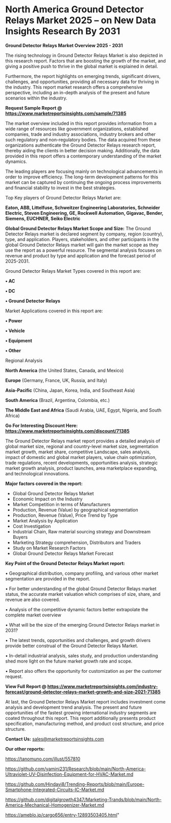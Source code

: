# North America Ground Detector Relays Market 2025 – on New Data Insights Research By 2031

<Strong> Ground Detector Relays Market Overview 2025 - 2031</strong>

The rising technology in Ground Detector Relays Market is also depicted in this research report. Factors that are boosting the growth of the market, and giving a positive push to thrive in the global market is explained in detail.

Furthermore, the report highlights on emerging trends, significant drivers, challenges, and opportunities, providing all necessary data for thriving in the industry. This report market research offers a comprehensive perspective, including an in-depth analysis of the present and future scenarios within the industry.

<strong>Request Sample Report @ <a href=https://www.marketreportsinsights.com/sample/71385>https://www.marketreportsinsights.com/sample/71385</a></strong>

The market overview included in this report provides information from a wide range of resources like government organizations, established companies, trade and industry associations, industry brokers and other such regulatory and non-regulatory bodies. The data acquired from these organizations authenticate the Ground Detector Relays research report, thereby aiding the clients in better decision making. Additionally, the data provided in this report offers a contemporary understanding of the market dynamics.

The leading players are focusing mainly on technological advancements in order to improve efficiency. The long-term development patterns for this market can be captured by continuing the ongoing process improvements and financial stability to invest in the best strategies.

Top Key players of Ground Detector Relays Market are:

<strong>Eaton, ABB, Littelfuse, Schweitzer Engineering Laboratories, Schneider Electric, Steven Engineering, GE, Rockwell Automation, Gigavac, Bender, Siemens, EUCHNER, Seiko Electric</strong>

<strong><b>Global Ground Detector Relays Market Scope and Size:</b></strong>
The Ground Detector Relays market is declared segment by company, region (country), type, and application. Players, stakeholders, and other participants in the global Ground Detector Relays market will gain the market scope as they use the report as a powerful resource. The segmental analysis focuses on revenue and product by type and application and the forecast period of 2025-2031.

Ground Detector Relays Market Types covered in this report are:

<strong>• AC

• DC

• Ground Detector Relays</strong>

Market Applications covered in this report are:

<strong>• Power

• Vehicle

• Equipment

• Other</strong> 

Regional Analysis

<strong>North America</strong> (the United States, Canada, and Mexico)

<strong>Europe</strong> (Germany, France, UK, Russia, and Italy)

<strong>Asia-Pacific</strong> (China, Japan, Korea, India, and Southeast Asia)

<strong>South America</strong> (Brazil, Argentina, Colombia, etc.)

<strong>The Middle East and Africa</strong> (Saudi Arabia, UAE, Egypt, Nigeria, and South Africa)

<strong>Go For Interesting Discount Here: <a href=https://www.marketreportsinsights.com/discount/71385>https://www.marketreportsinsights.com/discount/71385</a></strong>

The Ground Detector Relays market report provides a detailed analysis of global market size, regional and country-level market size, segmentation market growth, market share, competitive Landscape, sales analysis, impact of domestic and global market players, value chain optimization, trade regulations, recent developments, opportunities analysis, strategic market growth analysis, product launches, area marketplace expanding, and technological innovations.

<strong><b>Major factors covered in the report:</b></strong>
<ul>
  <li>Global Ground Detector Relays Market </li>
  <li>Economic Impact on the Industry</li>
  <li>Market Competition in terms of Manufacturers</li>
  <li>Production, Revenue (Value) by geographical segmentation</li>
  <li>Production, Revenue (Value), Price Trend by Type</li>
  <li>Market Analysis by Application</li>
  <li>Cost Investigation</li>
  <li>Industrial Chain, Raw material sourcing strategy and Downstream Buyers</li>
  <li>Marketing Strategy comprehension, Distributors and Traders</li>
  <li>Study on Market Research Factors</li>
  <li>Global Ground Detector Relays Market Forecast</li>
</ul>

<strong><b>Key Point of the Ground Detector Relays Market report:</b></strong>

• Geographical distribution, company profiling, and various other market segmentation are provided in the report.

• For better understanding of the global Ground Detector Relays market status, the accurate market valuation which comprises of size, share, and revenue are also covered.

• Analysis of the competitive dynamic factors better extrapolate the complete market overview

• What will be the size of the emerging Ground Detector Relays market in 2031?

• The latest trends, opportunities and challenges, and growth drivers provide better construal of the Ground Detector Relays Market.

• In-detail industrial analysis, sales study, and production understanding shed more light on the future market growth rate and scope.

• Report also offers the opportunity for customization as per the customer request.

<strong><b>View Full Report @ <a href=https://www.marketreportsinsights.com/industry-forecast/ground-detector-relays-market-growth-and-size-2021-71385>https://www.marketreportsinsights.com/industry-forecast/ground-detector-relays-market-growth-and-size-2021-71385</a></b></strong>


At last, the Ground Detector Relays Market report includes investment come analysis and development trend analysis. The present and future opportunities of the fastest growing international industry segments are coated throughout this report. This report additionally presents product specification, manufacturing method, and product cost structure, and price structure.

<strong>Contact Us:</strong>
sales@marketreportsinsights.com

<strong>Our other reports:</strong>

<a href=https://tanomuno.com/illust/557810>https://tanomuno.com/illust/557810</a>

<a href=https://github.com/yamini231/Research/blob/main/North-America-Ultraviolet-UV-Disinfection-Equipment-for-HVAC-Market.md>https://github.com/yamini231/Research/blob/main/North-America-Ultraviolet-UV-Disinfection-Equipment-for-HVAC-Market.md</a>

<a href=https://github.com/Hindavi8/Trending-Reports/blob/main/Europe-Smartphone-Integrated-Circuits-IC-Market.md>https://github.com/Hindavi8/Trending-Reports/blob/main/Europe-Smartphone-Integrated-Circuits-IC-Market.md</a>

<a href=https://github.com/digitalgrowth4347/Marketing-Trands/blob/main/North-America-Mechanical-Homogenizer-Market.md>https://github.com/digitalgrowth4347/Marketing-Trands/blob/main/North-America-Mechanical-Homogenizer-Market.md</a>

<a href=https://ameblo.jp/cargo656/entry-12893503405.html>https://ameblo.jp/cargo656/entry-12893503405.html</a>"
